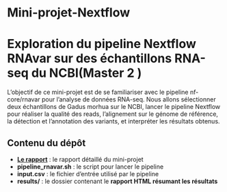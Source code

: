 # Mini-projet-Nextflow
# Exploration du pipeline Nextflow RNAvar sur des échantillons RNA-seq du NCBI(Master 2 ) 
 L’objectif de ce mini-projet est de se familiariser avec le pipeline nf-core/rnavar
 pour l’analyse de données RNA-seq. Nous allons sélectionner deux échantillons de
 Gadus morhua sur le NCBI, lancer le pipeline Nextflow pour réaliser la qualité
 des reads, l’alignement sur le génome de référence, la détection et l’annotation des
 variants, et interpréter les résultats obtenus.
 ## Contenu du dépôt
- **[Le rapport](Mini-projet-Nextflow/Nextflow_project.pdf)** : le rapport détaillé du mini-projet  
- **pipeline_rnavar.sh** : le script pour lancer le pipeline  
- **input.csv** : le fichier d’entrée utilisé par le pipeline  
- **results/** : le dossier contenant le **rapport HTML résumant les résultats**
